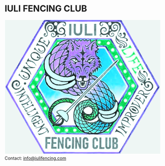 # IULI FENCING CLUB
<img src="images/iuli.png" alt="Iuli Fencing Badge">
Contact: <a href="mailto:info@iulifencing.com">info@iulifencing.com</a>

